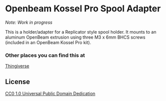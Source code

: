 # Openbeam Kossel Pro Spool Adapter

_Note: Work in progress_

This is a holder/adapter for a Replicator style spool holder. It mounts to an aluminum OpenBeam extrusion using three M3 x 6mm BHCS screws (included in an OpenBeam Kossel Pro kit).

### Other places you can find this at

[Thingiverse](http://www.thingiverse.com/thing:642171)

## License
[CC0 1.0 Universal Public Domain Dedication](https://creativecommons.org/publicdomain/zero/1.0/)
